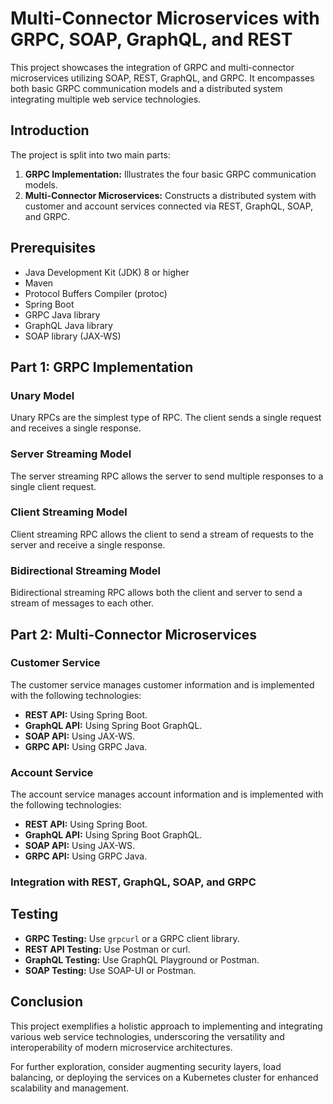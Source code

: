 # Multi-Connector Microservices with GRPC, SOAP, GraphQL, and REST

This project showcases the integration of GRPC and multi-connector microservices utilizing SOAP, REST, GraphQL, and GRPC. It encompasses both basic GRPC communication models and a distributed system integrating multiple web service technologies.



## Introduction

The project is split into two main parts:
1. **GRPC Implementation:** Illustrates the four basic GRPC communication models.
2. **Multi-Connector Microservices:** Constructs a distributed system with customer and account services connected via REST, GraphQL, SOAP, and GRPC.

## Prerequisites

- Java Development Kit (JDK) 8 or higher
- Maven
- Protocol Buffers Compiler (protoc)
- Spring Boot
- GRPC Java library
- GraphQL Java library
- SOAP library (JAX-WS)

## Part 1: GRPC Implementation

### Unary Model

Unary RPCs are the simplest type of RPC. The client sends a single request and receives a single response.

### Server Streaming Model

The server streaming RPC allows the server to send multiple responses to a single client request.

### Client Streaming Model

Client streaming RPC allows the client to send a stream of requests to the server and receive a single response.

### Bidirectional Streaming Model

Bidirectional streaming RPC allows both the client and server to send a stream of messages to each other.

## Part 2: Multi-Connector Microservices

### Customer Service

The customer service manages customer information and is implemented with the following technologies:
- **REST API:** Using Spring Boot.
- **GraphQL API:** Using Spring Boot GraphQL.
- **SOAP API:** Using JAX-WS.
- **GRPC API:** Using GRPC Java.

### Account Service

The account service manages account information and is implemented with the following technologies:
- **REST API:** Using Spring Boot.
- **GraphQL API:** Using Spring Boot GraphQL.
- **SOAP API:** Using JAX-WS.
- **GRPC API:** Using GRPC Java.

### Integration with REST, GraphQL, SOAP, and GRPC


## Testing

- **GRPC Testing:** Use `grpcurl` or a GRPC client library.
- **REST API Testing:** Use Postman or curl.
- **GraphQL Testing:** Use GraphQL Playground or Postman.
- **SOAP Testing:** Use SOAP-UI or Postman.

## Conclusion

This project exemplifies a holistic approach to implementing and integrating various web service technologies, underscoring the versatility and interoperability of modern microservice architectures.

For further exploration, consider augmenting security layers, load balancing, or deploying the services on a Kubernetes cluster for enhanced scalability and management.
